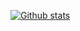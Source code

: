 [![Github stats](https://github-readme-stats.vercel.app/api?username=SEU_USUARIO&show_icons=true&theme=radical)](https://github.com/anuraghazra/github-readme-stats)
